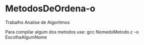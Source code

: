# MetodosDeOrdena-o
Trabalho Analise de Algoritmos

Para compilar algum dos metodos use:
  gcc NomedoMetodo.c -o EscolhaAlgumNome
